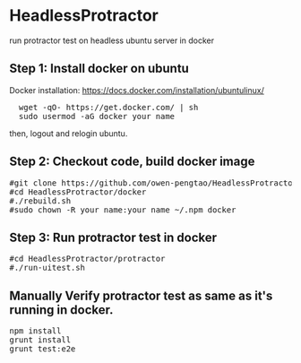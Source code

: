 # HeadlessProtractor
run protractor test on headless ubuntu server in docker
## Step 1: Install docker on ubuntu
Docker installation: https://docs.docker.com/installation/ubuntulinux/
<pre>
  wget -qO- https://get.docker.com/ | sh
  sudo usermod -aG docker your_name
</pre>
then, logout and relogin ubuntu.

## Step 2: Checkout code, build docker image
<pre>
#git clone https://github.com/owen-pengtao/HeadlessProtractor.git HeadlessProtractor
#cd HeadlessProtractor/docker
#./rebuild.sh
#sudo chown -R your_name:your_name ~/.npm_docker
</pre>

## Step 3: Run protractor test in docker
<pre>
#cd HeadlessProtractor/protractor
#./run-uitest.sh
</pre>

## Manually Verify protractor test as same as it's running in docker.
<pre>
npm install
grunt install
grunt test:e2e
</pre>
